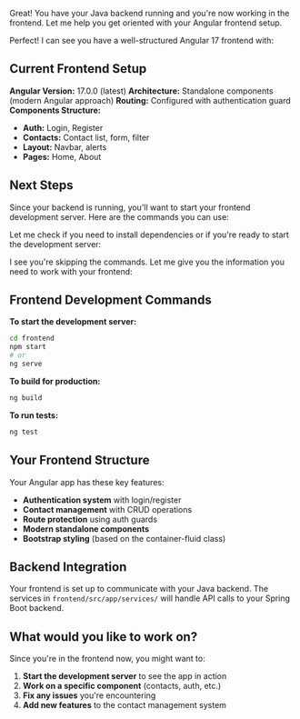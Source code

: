Great! You have your Java backend running and you're now working in the frontend. Let me help you get oriented with your Angular frontend setup.

Perfect! I can see you have a well-structured Angular 17 frontend with:

## Current Frontend Setup

**Angular Version:** 17.0.0 (latest)
**Architecture:** Standalone components (modern Angular approach)
**Routing:** Configured with authentication guard
**Components Structure:**
- **Auth:** Login, Register
- **Contacts:** Contact list, form, filter
- **Layout:** Navbar, alerts
- **Pages:** Home, About

## Next Steps

Since your backend is running, you'll want to start your frontend development server. Here are the commands you can use:

Let me check if you need to install dependencies or if you're ready to start the development server:

I see you're skipping the commands. Let me give you the information you need to work with your frontend:

## Frontend Development Commands

**To start the development server:**
```bash
cd frontend
npm start
# or
ng serve
```

**To build for production:**
```bash
ng build
```

**To run tests:**
```bash
ng test
```

## Your Frontend Structure

Your Angular app has these key features:
- **Authentication system** with login/register
- **Contact management** with CRUD operations
- **Route protection** using auth guards
- **Modern standalone components**
- **Bootstrap styling** (based on the container-fluid class)

## Backend Integration

Your frontend is set up to communicate with your Java backend. The services in `frontend/src/app/services/` will handle API calls to your Spring Boot backend.

## What would you like to work on?

Since you're in the frontend now, you might want to:
1. **Start the development server** to see the app in action
2. **Work on a specific component** (contacts, auth, etc.)
3. **Fix any issues** you're encountering
4. **Add new features** to the contact management system
